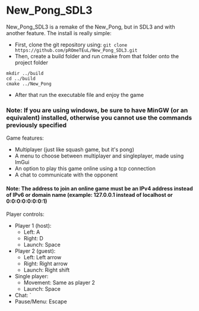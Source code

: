 # New_Pong_SDL3

New_Pong_SDL3 is a remake of the New_Pong, but in SDL3 and with another feature.
The install is really simple:
  - First, clone the git repository using:
`git clone https://github.com/pROmeTEuL/New_Pong_SDL3.git`
  - Then, create a build folder and run cmake from that folder onto the project folder
```
mkdir ../build
cd ../build
cmake ../New_Pong
```
  - After that run the executable file and enjoy the game
### Note: If you are using windows, be sure to have MinGW (or an equivalent) installed, otherwise you cannot use the commands previously specified
Game features:
  - Multiplayer (just like squash game, but it's pong)
  - A menu to choose between multiplayer and singleplayer, made using ImGui
  - An option to play this game online using a tcp connection
  - A chat to communicate with the opponent 
#### Note: The address to join an online game must be an IPv4 address instead of IPv6 or domain name (example: 127.0.0.1 instead of localhost or 0:0:0:0:0:0:0:1)
Player controls:
  - Player 1 (host):
    - Left: A
    - Right: D
    - Launch: Space
  - Player 2 (guest):
    - Left: Left arrow
    - Right: Right arrow
    - Launch: Right shift
  - Single player:
    - Movement: Same as player 2
    - Launch: Space
  - Chat: `
  - Pause/Menu: Escape
